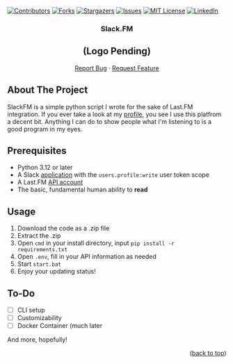  <!-- Improved compatibility of back to top link: See: https://github.com/othneildrew/Best-README-Template/pull/73 -->
<a id="readme-top"></a>
<!--
*** Thanks for checking out the Best-README-Template. If you have a suggestion
*** that would make this better, please fork the repo and create a pull request
*** or simply open an issue with the tag "enhancement".
*** Don't forget to give the project a star!
*** Thanks again! Now go create something AMAZING! :D
-->



<!-- PROJECT SHIELDS -->
<!--
*** I'm using markdown "reference style" links for readability.
*** Reference links are enclosed in brackets [ ] instead of parentheses ( ).
*** See the bottom of this document for the declaration of the reference variables
*** for contributors-url, forks-url, etc. This is an optional, concise syntax you may use.
*** https://www.markdownguide.org/basic-syntax/#reference-style-links
-->
[![Contributors][contributors-shield]][contributors-url]
[![Forks][forks-shield]][forks-url]
[![Stargazers][stars-shield]][stars-url]
[![Issues][issues-shield]][issues-url]
[![MIT License][license-shield]][license-url]
[![LinkedIn][linkedin-shield]][linkedin-url]


<div align="center">
<h3 align="center">Slack.FM</h3>
<h2>(Logo Pending)</h2>

  <p align="center">
    <a href="https://github.com/Milisource/SlackFM/issues/new?labels=bug&template=bug-report---.md">Report Bug</a>
    ·
    <a href="https://github.com/Milisource/SlackFM/issues/new?labels=enhancement&template=feature-request---.md">Request Feature</a>
  </p>
</div>

<!-- ABOUT THE PROJECT -->
## About The Project

SlackFM is a simple python script I wrote for the sake of Last.FM integration. If you ever take a look at my [profile](https://www.last.fm/user/Despairiity), you see I use this platfrom a decent bit. Anything I can do to show people what I'm listening to is a good program in my eyes.

## Prerequisites
- Python 3.12 or later
- A Slack [application](https://api.slack.com/apps) with the ``users.profile:write`` user token scope
- A Last.FM [API account](https://www.last.fm/api/account/create)
- The basic, fundamental human ability to **read**

## Usage

1. Download the code as a .zip file
2. Extract the .zip
3. Open ``cmd`` in your install directory, input ``pip install -r requirements.txt``
4. Open ``.env``, fill in your API information as needed
5. Start ``start.bat``
6. Enjoy your updating status!

## To-Do
- [ ] CLI setup
- [ ] Customizability
- [ ] Docker Container (much later

And more, hopefully!

<p align="right">(<a href="#readme-top">back to top</a>)</p>


<!-- MARKDOWN LINKS & IMAGES -->
<!-- https://www.markdownguide.org/basic-syntax/#reference-style-links -->
[contributors-shield]: https://img.shields.io/github/contributors/Milisource/SlackFM.svg?style=for-the-badge
[contributors-url]: https://github.com/Milisource/SlackFM/graphs/contributors
[forks-shield]: https://img.shields.io/github/forks/Milisource/SlackFM.svg?style=for-the-badge
[forks-url]: https://github.com/DDeluca06/PhotoFlip/forks
[stars-shield]: https://img.shields.io/github/stars/Milisource/SlackFM.svg?style=for-the-badge
[stars-url]: https://github.com/Milisource/SlackFM/stargazers
[issues-shield]: https://img.shields.io/github/issues/Milisource/SlackFM.svg?style=for-the-badge
[issues-url]: https://github.com/Milisource/SlackFM/issues
[license-shield]: https://img.shields.io/github/license/Milisource/SlackFM.svg?style=for-the-badge
[license-url]: https://github.com/Milisource/SlackFM/blob/main/LICENSE.txt
[linkedin-shield]: https://img.shields.io/badge/-LinkedIn-black.svg?style=for-the-badge&logo=linkedin&colorB=555
[linkedin-url]: https://www.linkedin.com/in/demitri-deluca-lyons-747312319
[product-screenshot]: images/screenshot.png
[Next.js]: https://img.shields.io/badge/next.js-000000?style=for-the-badge&logo=nextdotjs&logoColor=white
[Next-url]: https://nextjs.org/
[React.js]: https://img.shields.io/badge/React-20232A?style=for-the-badge&logo=react&logoColor=61DAFB
[React-url]: https://reactjs.org/
[Vue.js]: https://img.shields.io/badge/Vue.js-35495E?style=for-the-badge&logo=vuedotjs&logoColor=4FC08D
[Vue-url]: https://vuejs.org/
[Angular.io]: https://img.shields.io/badge/Angular-DD0031?style=for-the-badge&logo=angular&logoColor=white
[Angular-url]: https://angular.io/
[Svelte.dev]: https://img.shields.io/badge/Svelte-4A4A55?style=for-the-badge&logo=svelte&logoColor=FF3E00
[Svelte-url]: https://svelte.dev/
[Laravel.com]: https://img.shields.io/badge/Laravel-FF2D20?style=for-the-badge&logo=laravel&logoColor=white
[Laravel-url]: https://laravel.com
[Bootstrap.com]: https://img.shields.io/badge/Bootstrap-563D7C?style=for-the-badge&logo=bootstrap&logoColor=white
[Bootstrap-url]: https://getbootstrap.com
[JQuery.com]: https://img.shields.io/badge/jQuery-0769AD?style=for-the-badge&logo=jquery&logoColor=white
[JQuery-url]: https://jquery.com 
